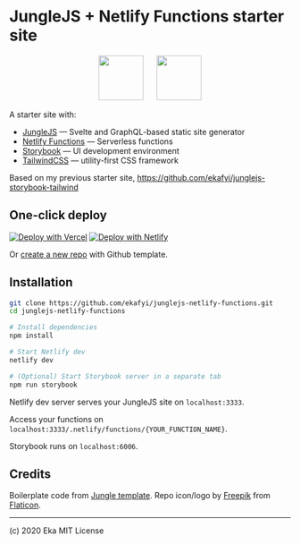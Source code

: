 # JungleJS + Netlify Functions starter site

<p align="center"><img src="https://image.flaticon.com/icons/svg/2950/2950532.svg" width="80" height="80" alt="" />&nbsp;&nbsp;<img src="https://seeklogo.com/images/N/netlify-logo-758722CDF4-seeklogo.com.png" width="80" height="80" alt="" style="margin-left:1rem"/></p>

A starter site with:

- [JungleJS](https://www.junglejs.org) — Svelte and GraphQL-based static site generator
- [Netlify Functions](https://www.netlify.com/products/functions/) — Serverless functions
- [Storybook](https://storybook.js.org) — UI development environment
- [TailwindCSS](https://tailwindcss.com) — utility-first CSS framework

Based on my previous starter site, https://github.com/ekafyi/junglejs-storybook-tailwind

## One-click deploy

[![Deploy with Vercel](https://vercel.com/button)](https://vercel.com/import/git?s=https%3A%2F%2Fgithub.com%2Fekafyi%2Fjunglejs-netlify-functions%2Ftree%2Fmaster) [![Deploy with Netlify](https://www.netlify.com/img/deploy/button.svg)](https://app.netlify.com/start/deploy?repository=https://github.com/ekafyi/junglejs-netlify-functions)

Or [create a new repo](https://github.com/ekafyi/junglejs-netlify-functions/generate) with Github template.

## Installation

```bash
git clone https://github.com/ekafyi/junglejs-netlify-functions.git
cd junglejs-netlify-functions

# Install dependencies
npm install

# Start Netlify dev
netlify dev

# (Optional) Start Storybook server in a separate tab
npm run storybook
```

Netlify dev server serves your JungleJS site on `localhost:3333`.

Access your functions on `localhost:3333/.netlify/functions/{YOUR_FUNCTION_NAME}`.

Storybook runs on `localhost:6006`.

## Credits

Boilerplate code from [Jungle template](https://github.com/junglejs/template). Repo icon/logo by [Freepik](http://www.freepik.com) from [Flaticon](https://www.flaticon.com).

---

(c) 2020 Eka MIT License
